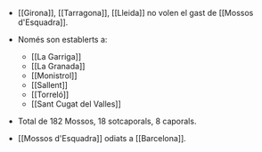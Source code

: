 - [[Girona]], [[Tarragona]], [[Lleida]] no volen el gast de [[Mossos d'Esquadra]].
- Només son establerts a:
	- [[La Garriga]]
	- [[La Granada]]
	- [[Monistrol]]
	- [[Sallent]]
	- [[Torreló]]
	- [[Sant Cugat del Valles]]

- Total de 182 Mossos, 18 sotcaporals, 8 caporals.

- [[Mossos d'Esquadra]] odiats a [[Barcelona]].